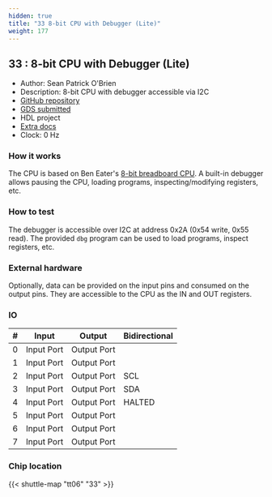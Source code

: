 ```yaml
---
hidden: true
title: "33 8-bit CPU with Debugger (Lite)"
weight: 177
---
```


## 33 : 8-bit CPU with Debugger (Lite)

* Author: Sean Patrick O'Brien
* Description: 8-bit CPU with debugger accessible via I2C
* [GitHub repository](https://github.com/obriensp/tt06-spo-be8)
* [GDS submitted](https://github.com/obriensp/tt06-spo-be8/actions/runs/8652503485)
* HDL project
* [Extra docs](None)
* Clock: 0 Hz

### How it works

The CPU is based on Ben Eater's [8-bit breadboard CPU](https://eater.net/8bit). A built-in debugger allows pausing the CPU, loading programs, inspecting/modifying registers, etc.

### How to test

The debugger is accessible over I2C at address 0x2A (0x54 write, 0x55 read). The provided `dbg` program can be used to load programs, inspect registers, etc.

### External hardware

Optionally, data can be provided on the input pins and consumed on the output pins. They are accessible to the CPU as the IN and OUT registers.


### IO

| # | Input          | Output         | Bidirectional   |
| - | -------------- | -------------- | --------------- |
| 0 | Input Port | Output Port |  |
| 1 | Input Port | Output Port |  |
| 2 | Input Port | Output Port | SCL |
| 3 | Input Port | Output Port | SDA |
| 4 | Input Port | Output Port | HALTED |
| 5 | Input Port | Output Port |  |
| 6 | Input Port | Output Port |  |
| 7 | Input Port | Output Port |  |

### Chip location

{{< shuttle-map "tt06" "33" >}}
